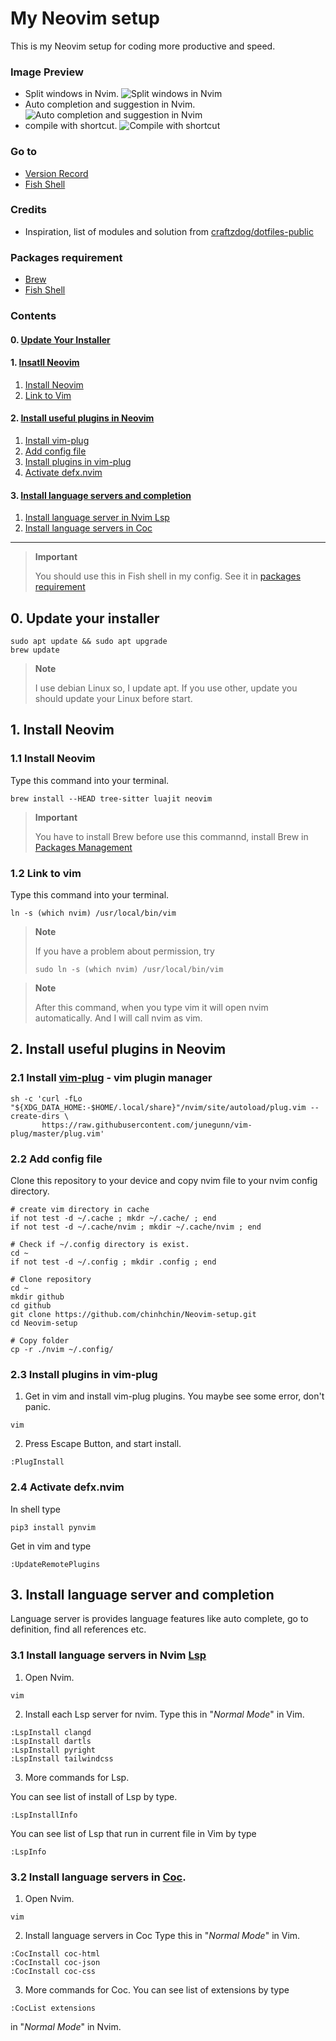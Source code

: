 # **My Neovim setup**
This is my Neovim setup for coding more productive and speed.

### **Image Preview**
- Split windows in Nvim.
![Split windows in Nvim](https://github.com/blob/0.0.b.0/readme-assets/nvim-1.png)
- Auto completion and suggestion in Nvim.
![Auto completion and suggestion in Nvim](https://github.com/blob/0.0.b.0/readme-assets/nvim-2.png)
- compile with shortcut.
![Compile with shortcut](https://github.com/blob/0.0.b.0/readme-assets/nvim-3.png)

### **Go to**
- [Version Record](./version-record.json)
- [Fish Shell](https://github.com/chinhchin/Fish-Shell-setup.git)

### **Credits**
- Inspiration, list of modules and solution from [craftzdog/dotfiles-public](https://github.com/craftzdog/dotfiles-public.git)

### **Packages requirement**
- [Brew](https://github.com/chinhchin/Brew-setup.git)
- [Fish Shell](https://github.com/chinhchin/Fish-Shell-setup.git)

### **Contents**
#### 0. [Update Your Installer](./readme.md#0-update-your-installer)

#### 1. [Insatll Neovim](./readme.md#1-install-neovim)
1. [Install Neovim](./readme.md#11-install-neovim)
2. [Link to Vim](./readme.md#12-link-to-vim)

#### 2. [Install useful plugins in Neovim](/readme.md#2-install-useful-plugins-in-neovim)
1. [Install vim-plug](./readme.md#21-install-vim-plughttpsgithubcomjunegunnvim-pluggit---vim-plugin-manager)
2. [Add config file](./readme.md#22-add-config-file)
3. [Install plugins in vim-plug](./readme.md#23-install-plugins-in-vim-plug)
4. [Activate defx.nvim](./readme.md#24-activate-defxnvim)

#### 3. [Install language servers and completion](./readme.md#3-install-language-server-and-completion)
1. [Install language server in Nvim Lsp](./readme.md#31-install-language-servers-in-nvim-lsphttpsmicrosoftgithubiolanguage-server-protocol)
2. [Install language servers in Coc](./readme.md#32-install-language-servers-in-cochttpsgithubcomneoclidecocnvim)

---

> **Important**
>
> You should use this in Fish shell in my config.
> See it in [packages requirement](./readme.md#packages-requirement)

## **0. Update your installer**
```
sudo apt update && sudo apt upgrade
brew update
```

> **Note**
>
> I use debian Linux so, I update apt.
> If you use other, update you should update your Linux before start.

## **1. Install Neovim**

### **1.1 Install Neovim**
Type this command into your terminal.
```
brew install --HEAD tree-sitter luajit neovim
```

> **Important**
>
> You have to install Brew before use this commannd, install Brew in [Packages Management](./readme.md#packages-requirement)

### **1.2 Link to vim**
Type this command into your terminal.
```
ln -s (which nvim) /usr/local/bin/vim
```

> **Note**
>
> If you have a problem about permission, try
> ```
> sudo ln -s (which nvim) /usr/local/bin/vim
> ```

> **Note**
>
> After this command, when you type vim it will open nvim automatically.
> And I will call nvim as vim.

## **2. Install useful plugins in Neovim**

### **2.1 Install [vim-plug](https://github.com/junegunn/vim-plug.git)** - vim plugin manager

```
sh -c 'curl -fLo "${XDG_DATA_HOME:-$HOME/.local/share}"/nvim/site/autoload/plug.vim --create-dirs \
       https://raw.githubusercontent.com/junegunn/vim-plug/master/plug.vim'
```

### **2.2 Add config file**
Clone this repository to your device and copy nvim file to your nvim config directory.
```
# create vim directory in cache
if not test -d ~/.cache ; mkdr ~/.cache/ ; end
if not test -d ~/.cache/nvim ; mkdir ~/.cache/nvim ; end

# Check if ~/.config directory is exist.
cd ~
if not test -d ~/.config ; mkdir .config ; end

# Clone repository
cd ~
mkdir github
cd github
git clone https://github.com/chinhchin/Neovim-setup.git
cd Neovim-setup

# Copy folder
cp -r ./nvim ~/.config/
```

### **2.3 Install plugins in vim-plug**
1. Get in vim and install vim-plug plugins.
You maybe see some error, don't panic.
```
vim
```

2. Press Escape Button, and start install.
```
:PlugInstall
```

### **2.4 Activate defx.nvim**
In shell type
```
pip3 install pynvim
```

Get in vim and type
```
:UpdateRemotePlugins
```

## **3. Install language server and completion**
Language server is provides language features like auto complete, go to definition, find all references etc.
### **3.1 Install language servers in Nvim [Lsp](https://microsoft.github.io/language-server-protocol/)**
1. Open Nvim.
```
vim
```

2. Install each Lsp server for nvim.
Type this in "*Normal Mode*" in Vim.
```
:LspInstall clangd
:LspInstall dartls
:LspInstall pyright
:LspInstall tailwindcss
```

3. More commands for Lsp.

You can see list of install of Lsp by type.
```
:LspInstallInfo
```

You can see list of Lsp that run in current file in Vim by type
```
:LspInfo
```

### **3.2 Install language servers in [Coc](https://github.com/neoclide/coc.nvim)**.

1. Open Nvim.
```
vim
```

2. Install language servers in Coc
Type this in "*Normal Mode*" in Vim.
```
:CocInstall coc-html
:CocInstall coc-json
:CocInstall coc-css
```

3. More commands for Coc.
You can see list of extensions by type
```
:CocList extensions
```
in "*Normal Mode*" in Nvim.
